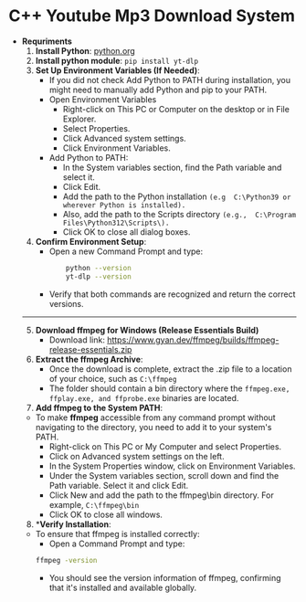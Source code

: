 # C++ Youtube Mp3 Download System
- **Requriments**    
    1. **Install Python**: <a href="https://www.python.org/downloads/">python.org</a>  
    2. **Install python module**: ``` pip install yt-dlp ```        
    3. **Set Up Environment Variables (If Needed)**:   
        - If you did not check Add Python to PATH during installation, you might need to manually add Python and pip to your PATH.
        - Open Environment Variables
            - Right-click on This PC or Computer on the desktop or in File Explorer.
            - Select Properties.
            - Click Advanced system settings.
            - Click Environment Variables.
        - Add Python to PATH:
            - In the System variables section, find the Path variable and select it.
            - Click Edit.
            - Add the path to the Python installation ```(e.g 
            C:\Python39 or wherever Python is installed).```
            - Also, add the path to the Scripts directory ```(e.g., 
                C:\Program Files\Python312\Scripts\).```
            - Click OK to close all dialog boxes.
    4. **Confirm Environment Setup**:
        - Open a new Command Prompt and type:
            ``` bash 
                python --version
                yt-dlp --version 
            ```
        - Verify that both commands are recognized and return the correct versions.
    ----
    5. **Download ffmpeg for Windows (Release Essentials Build)**
        - Download link: https://www.gyan.dev/ffmpeg/builds/ffmpeg-release-essentials.zip
    6. **Extract the ffmpeg Archive**:  
        - Once the download is complete, extract the .zip file to a location of your choice, such as ```C:\ffmpeg```   
        - The folder should contain a bin directory where the ``` ffmpeg.exe, ffplay.exe, and ffprobe.exe ``` binaries are located.
    7. **Add ffmpeg to the System PATH**:  
    - To make **ffmpeg** accessible from any command prompt without navigating to the directory, you need to add it to your system's PATH.  
        - Right-click on This PC or My Computer and select Properties.
        - Click on Advanced system settings on the left.
        - In the System Properties window, click on Environment Variables.
        - Under the System variables section, scroll down and find the Path variable. Select it and click Edit.
        - Click New and add the path to the ffmpeg\bin directory. For example, ```C:\ffmpeg\bin```
        - Click OK to close all windows.
    8. ***Verify Installation**:  
    - To ensure that ffmpeg is installed correctly:  
        - Open a Command Prompt and type:
        ``` bash
        ffmpeg -version
        ```
        - You should see the version information of ffmpeg, confirming that it's installed and available globally.
